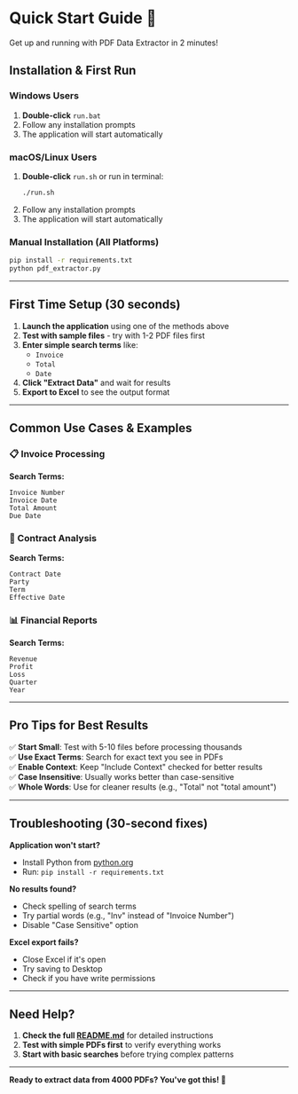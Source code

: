 # Quick Start Guide 🚀

Get up and running with PDF Data Extractor in 2 minutes!

## Installation & First Run

### Windows Users

1. **Double-click** `run.bat`
2. Follow any installation prompts
3. The application will start automatically

### macOS/Linux Users

1. **Double-click** `run.sh` or run in terminal:
   ```bash
   ./run.sh
   ```
2. Follow any installation prompts
3. The application will start automatically

### Manual Installation (All Platforms)

```bash
pip install -r requirements.txt
python pdf_extractor.py
```

---

## First Time Setup (30 seconds)

1. **Launch the application** using one of the methods above
2. **Test with sample files** - try with 1-2 PDF files first
3. **Enter simple search terms** like:
   - `Invoice`
   - `Total`
   - `Date`
4. **Click "Extract Data"** and wait for results
5. **Export to Excel** to see the output format

---

## Common Use Cases & Examples

### 📋 Invoice Processing

**Search Terms:**

```
Invoice Number
Invoice Date
Total Amount
Due Date
```

### 📄 Contract Analysis

**Search Terms:**

```
Contract Date
Party
Term
Effective Date
```

### 📊 Financial Reports

**Search Terms:**

```
Revenue
Profit
Loss
Quarter
Year
```

---

## Pro Tips for Best Results

✅ **Start Small**: Test with 5-10 files before processing thousands  
✅ **Use Exact Terms**: Search for exact text you see in PDFs  
✅ **Enable Context**: Keep "Include Context" checked for better results  
✅ **Case Insensitive**: Usually works better than case-sensitive  
✅ **Whole Words**: Use for cleaner results (e.g., "Total" not "total amount")

---

## Troubleshooting (30-second fixes)

**Application won't start?**

- Install Python from [python.org](https://python.org/downloads/)
- Run: `pip install -r requirements.txt`

**No results found?**

- Check spelling of search terms
- Try partial words (e.g., "Inv" instead of "Invoice Number")
- Disable "Case Sensitive" option

**Excel export fails?**

- Close Excel if it's open
- Try saving to Desktop
- Check if you have write permissions

---

## Need Help?

1. **Check the full [README.md](README.md)** for detailed instructions
2. **Test with simple PDFs first** to verify everything works
3. **Start with basic searches** before trying complex patterns

---

**Ready to extract data from 4000 PDFs? You've got this! 💪**
